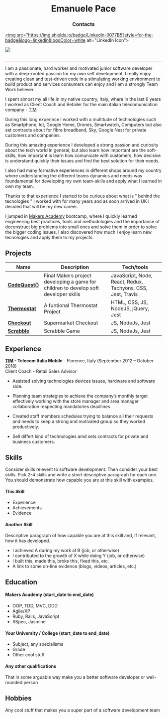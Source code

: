 <h1 align="center" >Emanuele Pace</h1>


<h3 align="center" >Contacts</h3>

<p align="center" >
  
<a href="https://www.linkedin.com/in/emanuele-pace10/"><img src="https://img.shields.io/badge/LinkedIn-0077B5?style=for-the-badge&logo=linkedin&logoColor=white
 alt="LinkedIn Icon"></a>
  
<a href="mailto:emanuele.10@utlook.it"><img src="https://img.shields.io/badge/Microsoft_Outlook-0078D4?style=for-the-badge&logo=microsoft-outlook&logoColor=white"></a>

<a href="https://github.com/Emanuele-20"><img src="https://img.shields.io/badge/GitHub-100000?style=for-the-badge&logo=github&logoColor=white" alt=""></a>


</p>

---------------


I am a passionate, hard worker and motivated junior software developer with a deep-rooted passion for my own self development. I really enjoy creating clean and test-driven code in a stimulating working environment to build product and services consumers can enjoy and I am a strongly Team Work believer.


I spent almost my all life in my native country, Italy, where in the last 6 years I worked as Client Coach and Retailer for the main italian telecomunication company -  [TIM](https://www.tim.it/)

During this long experince I worked with a multitude of technologies such as Smartphone, Iot, Google Home, Drones, Smartwatch, Computers but also set contracts about for fibre broadband, Sky, Google Nest for private customers and companies.

During this amazing experience I developed a strong passion and curiosity about the tech world in general, but also learn how important are the soft-skills, how important is learn how comunicate with customers, how decisive is understand quickly their issues and find the best solution for their needs.

I also had many formative experiences in different shops around my country where understanding the different teams dynamics and needs was foundamental for developing my own team-skills and apply what I learned in own my team.

Thanks to that experience I started to be curious about what is " behind the tecnologies " I worked with for many years and as soon arrived in UK I decided that will be my new career.

I jumped in  [Makers Academy](https://makers.tech/) bootcamp, where I quickly learned engineering best practices, tools and methodologies and the importance of deconstruct big problems into small ones and solve them in order to solve the bigger coding issues.
I also discovered how much I enjoy learn new tecnologies and apply them to my projects.

## Projects

| Name                         | Description       | Tech/tools        |
| ---------------------------- | ----------------- | ----------------- |
| [**CodeQuest()**](https://github.com/Emanuele-20/codeQuest)| Final Makers project developing a game for children to develop soft developer skills | JavaScript, Node, React, Redux, Tachyons, CSS, Jest, Travis|
| [**Thermostat**](https://github.com/Emanuele-20/Thermostat) | A funtional Thermostat Project  | HTML, CSS, JS, NodeJS, jQuery, Jest              |
| [**Checkout**](https://github.com/Emanuele-20/checkout) | Supermarket Checkout | JS, NodeJs, Jest              |
| [**Scrabble**](https://github.com/Emanuele-20/scrabble) | Scrabble Game | JS, NodeJs, Jest              |


## Experience

**[TIM](www.tim.it) - Telecom Italia Mobile** - Florence, Italy
(September 2012 – October 2018)  
Client Coach - Retail Sales Advisor 

* Assisted solving technologies devices issues, hardware and software side. 

* Planning team strategies to achieve the company’s monthly target effectively working with the store manager and area manager collaboration respecting mandatories deadlines

* Created staff members schedules trying to balance all their requests and needs to keep a strong and motivated group so they worked productively. 

* Sell differt kind of technologies amd sets contracts for private and business customers. 


## Skills

Consider skills relevent to software development. Then consider your best skills. Pick 2-4 skills and write a short descriptive paragraph for each one. You should demonstrate how capable you are at this skill with examples.

#### This Skill

- Experience
- Achievements
- Evidence

#### Another Skill

Descriptive paragraph of how capable you are at this skill and, if relevant, how it has developed.

- I achieved A during my work at B (job, or otherwise)
- I contributed to the growth of X while doing Y (job, or otherwise)
- I built this, made this, broke this, fixed this, etc.
- A link to some on-line evidence (blogs, videos, articles, etc.)

## Education

#### Makers Academy (start_date to end_date)

- OOP, TDD, MVC, DDD
- Agile/XP
- Ruby, Rails, JavaScript
- RSpec, Jasmine

#### Your University / College (start_date to end_date)

- Subject, any specialisms
- Grade
- Other cool stuff

#### Any other qualifications

That in some arguable way make you a better software developer or well-rounded person

## Hobbies

Any cool stuff that makes you a super part of a software development team
